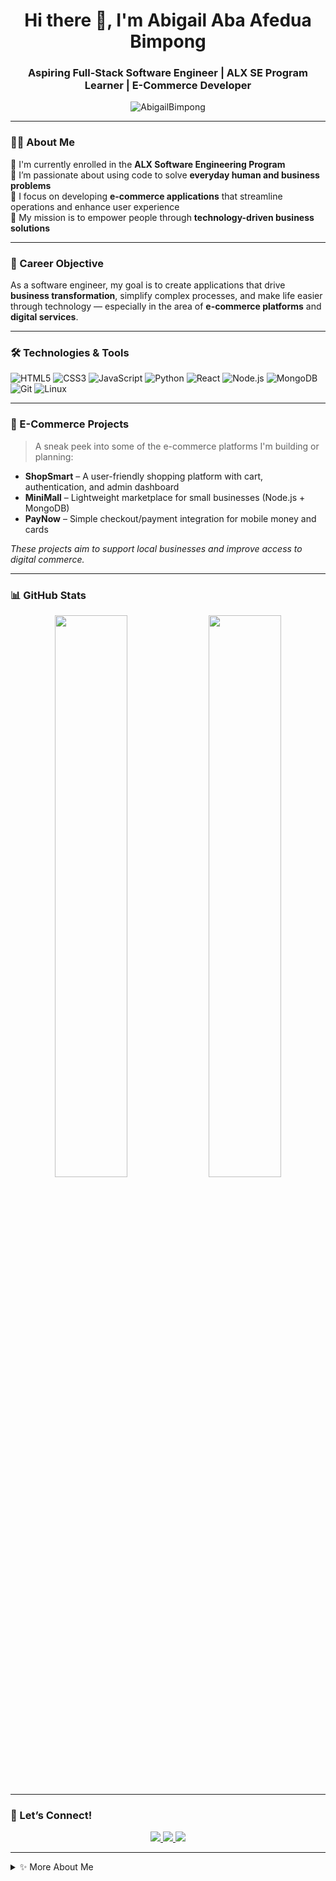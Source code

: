 <h1 align="center">Hi there 👋, I'm Abigail Aba Afedua Bimpong</h1>
<h3 align="center">Aspiring Full-Stack Software Engineer | ALX SE Program Learner | E-Commerce Developer</h3>

<p align="center">
  <img src="https://komarev.com/ghpvc/?username=AbigailBimpong&label=Profile%20views&color=0e75b6&style=flat" alt="AbigailBimpong" />
</p>

---

### 👩‍💻 About Me

🌱 I'm currently enrolled in the **ALX Software Engineering Program**  
🧠 I’m passionate about using code to solve **everyday human and business problems**  
🚀 I focus on developing **e-commerce applications** that streamline operations and enhance user experience  
🎯 My mission is to empower people through **technology-driven business solutions**  

---

### 💼 Career Objective

As a software engineer, my goal is to create applications that drive **business transformation**, simplify complex processes, and make life easier through technology — especially in the area of **e-commerce platforms** and **digital services**.

---

### 🛠️ Technologies & Tools

![HTML5](https://img.shields.io/badge/html5-%23E34F26.svg?&style=for-the-badge&logo=html5&logoColor=white)
![CSS3](https://img.shields.io/badge/css3-%231572B6.svg?&style=for-the-badge&logo=css3&logoColor=white)
![JavaScript](https://img.shields.io/badge/javascript-%23F7DF1E.svg?&style=for-the-badge&logo=javascript&logoColor=black)
![Python](https://img.shields.io/badge/python-%2314354C.svg?&style=for-the-badge&logo=python&logoColor=white)
![React](https://img.shields.io/badge/react-%2361DAFB.svg?&style=for-the-badge&logo=react&logoColor=black)
![Node.js](https://img.shields.io/badge/node.js-%2343853D.svg?&style=for-the-badge&logo=node.js&logoColor=white)
![MongoDB](https://img.shields.io/badge/mongodb-%2347A248.svg?&style=for-the-badge&logo=mongodb&logoColor=white)
![Git](https://img.shields.io/badge/git-%23F05033.svg?&style=for-the-badge&logo=git&logoColor=white)
![Linux](https://img.shields.io/badge/linux-%23000.svg?&style=for-the-badge&logo=linux&logoColor=white)

---

### 🛒 E-Commerce Projects

> A sneak peek into some of the e-commerce platforms I'm building or planning:

- **ShopSmart** – A user-friendly shopping platform with cart, authentication, and admin dashboard  
- **MiniMall** – Lightweight marketplace for small businesses (Node.js + MongoDB)  
- **PayNow** – Simple checkout/payment integration for mobile money and cards  

_These projects aim to support local businesses and improve access to digital commerce._

---

### 📊 GitHub Stats

<p align="center">
  <img width="48%" src="https://github-readme-stats.vercel.app/api?username=AbigailBimpong&show_icons=true&theme=tokyonight" />
  <img width="48%" src="https://github-readme-streak-stats.herokuapp.com/?user=AbigailBimpong&theme=tokyonight" />
</p>

---

### 📲 Let’s Connect!

<p align="center">
  <a href="https://www.linkedin.com/in/abigail-bimpong-a404632a0" target="_blank">
    <img src="https://img.shields.io/badge/LinkedIn-%230077B5.svg?&style=for-the-badge&logo=linkedin&logoColor=white" />
  </a>
  <a href="mailto:youremail@example.com">
    <img src="https://img.shields.io/badge/Email-D14836?style=for-the-badge&logo=gmail&logoColor=white" />
  </a>
  <a href="https://wa.me/+233556230389" target="_blank">
    <img src="https://img.shields.io/badge/Chat%20on%20WhatsApp-25D366?style=for-the-badge&logo=whatsapp&logoColor=white" />
  </a>
</p>

---

<details>
  <summary>✨ More About Me</summary>

- 💬 I'm inspired by the impact of technology on local businesses  
- 🧠 I enjoy learning about user experience and application security  
- 🎧 Music and documentaries help fuel my creativity  
- 🌍 I believe in building tools that matter in everyday life

</details>
